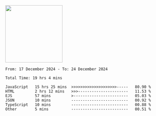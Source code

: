 <img height="180em" src="https://github-readme-stats-eight-theta.vercel.app/api?username=bkundev&show_icons=true&theme=radical&include_all_commits=true&count_private=true"/>
<!--START_SECTION:waka-->

```all_time
From: 17 December 2024 - To: 24 December 2024

Total Time: 19 hrs 4 mins

JavaScript   15 hrs 25 mins  >>>>>>>>>>>>>>>>>>>>-----   80.90 %
HTML         2 hrs 12 mins   >>>----------------------   11.53 %
EJS          57 mins         >------------------------   05.03 %
JSON         10 mins         -------------------------   00.92 %
TypeScript   10 mins         -------------------------   00.88 %
Other        5 mins          -------------------------   00.51 %
```

<!--END_SECTION:waka-->